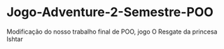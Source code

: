 # Jogo-Adventure-2-Semestre-POO
Modificação do nosso trabalho final de POO, jogo O Resgate da princesa Ishtar
